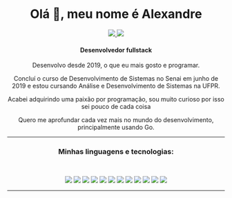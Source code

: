 <div align="center">
    <h1>Olá 👋, meu nome é Alexandre</h1>
    <a target="_blank" href="https://www.linkedin.com/in/alexandre-diano-975a55189/"><img src="https://img.shields.io/badge/linkedin-%230077B5.svg?&style=for-the-badge&logo=linkedin&logoColor=white" /> </a> <a href="mailto:alexandredianosouza3@gmail.com"> <img src="https://img.shields.io/badge/Gmail-D14836?style=for-the-badge&logo=gmail&logoColor=white"></a>
    <h4>
        Desenvolvedor fullstack
    </h4>
    <p> Desenvolvo desde 2019, o que eu mais gosto e programar. </p>
    <p> Concluí o curso de Desenvolvimento de Sistemas no Senai em junho de 2019 e estou cursando Análise e Desenvolvimento de Sistemas na UFPR.</p>
    <p> Acabei adquirindo uma paixão por programação, sou muito curioso por isso sei pouco de cada coisa</p>
    <p> Quero me aprofundar cada vez mais no mundo do desenvolvimento, principalmente usando Go.</p>
<hr>

### Minhas linguagens e tecnologias:
<br>

![](https://img.shields.io/badge/rails-ff5252?style=for-the-badge&logo=ruby-on-rails&logoColor=white)
![](https://img.shields.io/badge/ruby-871f1f?style=for-the-badge&logo=ruby&logoColor=white)
![](https://img.shields.io/badge/PHP-777BB4?style=for-the-badge&logo=php&logoColor=white)
![](https://img.shields.io/badge/csharp-8b46c7?style=for-the-badge&logo=c#&logoColor=white)
![](https://img.shields.io/badge/C-00599C?style=for-the-badge&logo=c&logoColor=white)
![](https://img.shields.io/badge/Go-00ADD8?style=for-the-badge&logo=go&logoColor=white)
![](https://img.shields.io/badge/MySQL-00000F?style=for-the-badge&logo=mysql&logoColor=white)
![](https://img.shields.io/badge/PostgreSQL-316192?style=for-the-badge&logo=postgresql&logoColor=white)
![](https://img.shields.io/badge/HTML5-E34F26?style=for-the-badge&logo=html5&logoColor=white)
![](https://img.shields.io/badge/CSS3-1572B6?style=for-the-badge&logo=css3&logoColor=white)
![](https://img.shields.io/badge/Git-F05032?style=for-the-badge&logo=git&logoColor=white)
![](https://img.shields.io/badge/Postman-FF6C37?style=for-the-badge&logo=Postman&logoColor=white)

<hr>

</div>
